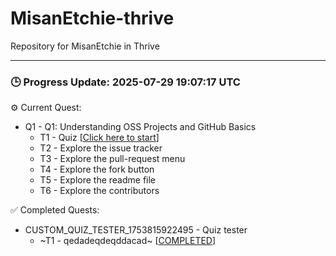 # MisanEtchie-thrive
Repository for MisanEtchie in Thrive


---

### 🕒 Progress Update: 2025-07-29 19:07:17 UTC

⚙️ Current Quest: 
  - Q1 - Q1: Understanding OSS Projects and GitHub Basics
    - T1 - Quiz [[Click here to start](https://github.com/OSS-Doorway-Dev/MisanEtchie-thrive/issues/2)]
    - T2 - Explore the issue tracker
    - T3 - Explore the pull-request menu
    - T4 - Explore the fork button
    - T5 - Explore the readme file
    - T6 - Explore the contributors

✅ Completed Quests: 
  - CUSTOM_QUIZ_TESTER_1753815922495 - Quiz tester
    - ~T1 - qedadeqdeqddacad~ [[COMPLETED](https://github.com/OSS-Doorway-Dev/MisanEtchie-thrive/issues/1)]
